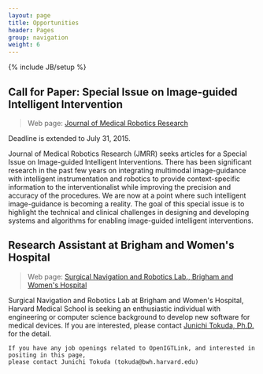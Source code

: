 ```yaml
---
layout: page
title: Opportunities
header: Pages
group: navigation
weight: 6
---
```

{% include JB/setup %}


## Call for Paper: Special Issue on Image-guided Intelligent Intervention 
> Web page: [Journal of Medical Robotics Research](http://www.worldscientific.com/page/jmrr/callforpapers01)

Deadline is extended to July 31, 2015.

Journal of Medical Robotics Research (JMRR) seeks articles for a Special Issue on Image-guided Intelligent Interventions. There has been significant research in the past few years on integrating multimodal image-guidance with intelligent instrumentation and robotics to provide context-specific information to the interventionalist while improving the precision and accuracy of the procedures. We are now at a point where such intelligent image-guidance is becoming a reality. The goal of this special issue is to highlight the technical and clinical challenges in designing and developing systems and algorithms for enabling image-guided intelligent interventions.


## Research Assistant at Brigham and Women's Hospital
> Web page: [Surgical Navigation and Robotics Lab., Brigham and Women's Hospital](http://snr.spl.harvard.edu/pages/Opportunities)

Surgical Navigation and Robotics Lab at Brigham and Women's Hospital, Harvard Medical School
is seeking an enthusiastic individual with engineering or computer science background to develop
new software for medical devices. If you are interested, please contact [Junichi Tokuda, Ph.D.](https://www.spl.harvard.edu/pages/People/tokuda)
for the detail.




~~~~~
If you have any job openings related to OpenIGTLink, and interested in positing in this page,
please contact Junichi Tokuda (tokuda@bwh.harvard.edu)
~~~~~
